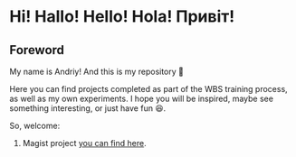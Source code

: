 # Hi! Hallo! Hello! Hola! Привіт!

## Foreword
My name is Andriy! And this is my repository 👋

Here you can find projects completed as part of the WBS training process, as well as my own experiments.  I hope you will be inspired, maybe see something interesting, or just have fun 😆.

So, welcome:

1. Magist project [you can find here](https://github.com/MekhAnd/Practice-DADS/blob/main/WBSCodingSchool/Magist%20project/README.md).